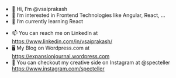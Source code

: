 - 👋 Hi, I’m @vsaiprakash
- 👀 I’m interested in Frontend Technologies like Angular, React, ...
- 🌱 I’m currently learning React
<!--- - 💞️ I’m looking to collaborate on ... --->
- 📫 You can reach me on LinkedIn at https://www.linkedin.com/in/vsaiprakash/
- 🖥️ My Blog on Wordpress.com at https://expansionjournal.wordpress.com
- 🎨 You can checkout my creative side on Instagram at @specteller https://www.instagram.com/specteller


<!---
vsaiprakash/vsaiprakash is a ✨ special ✨ repository because its `README.md` (this file) appears on your GitHub profile.
You can click the Preview link to take a look at your changes.
--->
